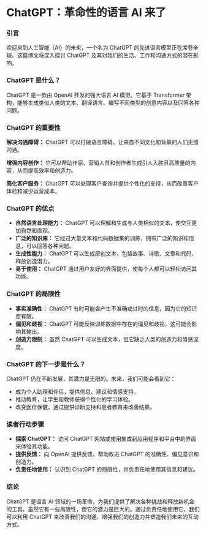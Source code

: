 # ChatGPT：革命性的语言 AI 来了

### 引言

欢迎来到人工智能（AI）的未来，一个名为 ChatGPT 的先进语言模型正在席卷全球。这篇博文将深入探讨 ChatGPT 及其对我们的生活、工作和沟通方式的潜在影响。

### ChatGPT 是什么？

ChatGPT 是一款由 OpenAI 开发的强大语言 AI 模型。它基于 Transformer 架构，能够生成类似人类的文本、翻译语言、编写不同类型的创意内容以及回答各种问题。

### ChatGPT 的重要性

**解决沟通障碍：** ChatGPT 可以打破语言障碍，让来自不同文化和背景的人们无缝沟通。

**增强内容创作：** 它可以帮助作家、营销人员和创作者生成引人入胜且高质量的内容，从而提高效率和创造力。

**简化客户服务：** ChatGPT 可以处理客户查询并提供个性化的支持，从而改善客户体验和减少运营成本。

### ChatGPT 的优点

* **自然语言处理能力：** ChatGPT 可以理解和生成与人类相似的文本，使交互更加自然和直观。
* **广泛的知识库：** 它经过大量文本和代码数据集的训练，拥有广泛的知识和信息，可以回答各种问题。
* **生成性能力：** ChatGPT 可以生成原创文本，包括故事、诗歌、文章和代码，释放创造潜力。
* **易于使用：** ChatGPT 通过用户友好的界面提供，使每个人都可以轻松访问其功能。

### ChatGPT 的局限性

* **事实准确性：** ChatGPT 有时可能会产生不准确或过时的信息，因为它的知识库有限。
* **偏见和歧视：** ChatGPT 可能反映训练数据中存在的偏见和歧视，这可能会影响其输出。
* **创造力限制：** 虽然 ChatGPT 可以生成文本，但它缺乏人类的创造力和情感深度。

### ChatGPT 的下一步是什么？

ChatGPT 仍在不断发展，其潜力是无限的。未来，我们可能会看到它：

* 成为个人助理和伴侣，提供信息、建议和情感支持。
* 推动教育，让学生和教师获得个性化的学习体验。
* 改变医疗保健，通过提供诊断支持和患者教育来改善结果。

### 读者行动步骤

* **探索 ChatGPT：** 访问 ChatGPT 网站或使用集成到应用程序和平台中的界面来体验其功能。
* **提供反馈：** 向 OpenAI 提供反馈，帮助改进 ChatGPT 的准确性、偏见意识和创造力。
* **负责任地使用：** 认识到 ChatGPT 的局限性，并负责任地使用其信息和建议。

### 结论

ChatGPT 是语言 AI 领域的一场革命，为我们提供了解决各种挑战和释放新机会的工具。虽然它有一些局限性，但它的潜力是巨大的。通过负责任地使用它，我们可以利用 ChatGPT 来改善我们的沟通、增强我们的创造力并塑造我们未来的互动方式。
